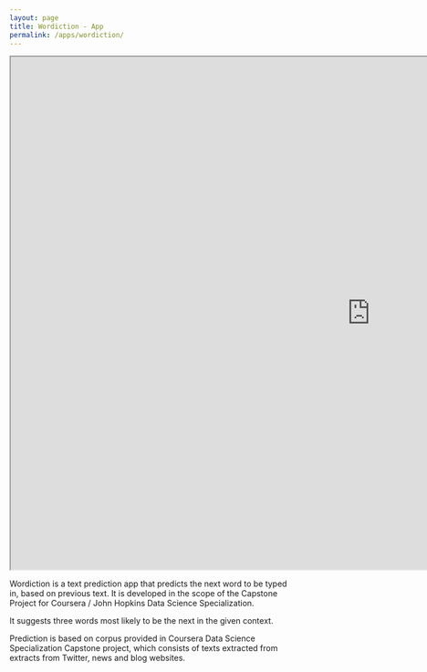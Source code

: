 ```yaml
---
layout: page
title: Wordiction - App
permalink: /apps/wordiction/
---
```


<iframe src="https://sasha.shinyapps.io/Wordiction/" height="900" width="1260"></iframe>

Wordiction is a text prediction app that predicts the next word to be typed in, 
based on previous text. It is developed in the scope of the Capstone Project for Coursera / John Hopkins Data Science Specialization.

It suggests three words most likely to be the next in the given context.

Prediction is based on corpus provided in Coursera Data Science Specialization 
Capstone project, which consists of texts extracted from extracts from Twitter, news and blog websites.
